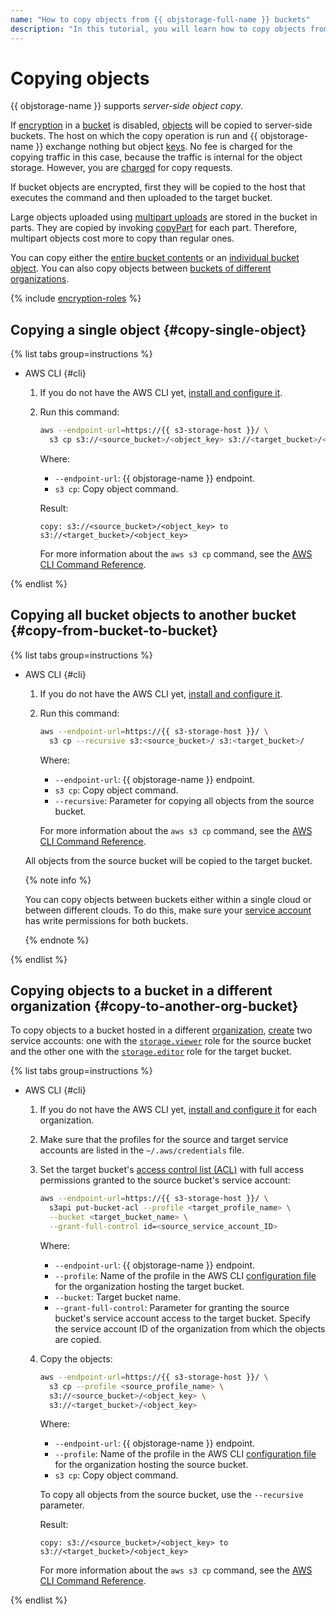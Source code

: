 ```yaml
---
name: "How to copy objects from {{ objstorage-full-name }} buckets"
description: "In this tutorial, you will learn how to copy objects from a bucket in {{ objstorage-full-name }}."
---
```


# Copying objects

{{ objstorage-name }} supports _server-side object copy_.

If [encryption](../../concepts/encryption.md) in a [bucket](../../concepts/bucket.md) is disabled, [objects](../../concepts/object.md) will be copied to server-side buckets. The host on which the copy operation is run and {{ objstorage-name }} exchange nothing but object [keys](../../concepts/object.md#key). No fee is charged for the copying traffic in this case, because the traffic is internal for the object storage. However, you are [charged](../../pricing.md#prices-operations) for copy requests.

If bucket objects are encrypted, first they will be copied to the host that executes the command and then uploaded to the target bucket.

Large objects uploaded using [multipart uploads](../../concepts/multipart.md) are stored in the bucket in parts. They are copied by invoking [copyPart](../../s3/api-ref/multipart/copypart.md) for each part. Therefore, multipart objects cost more to copy than regular ones.

You can copy either the [entire bucket contents](#copy-from-bucket-to-bucket) or an [individual bucket object](#copy-single-object). You can also copy objects between [buckets of different organizations](#copy-to-another-org-bucket).


{% include [encryption-roles](../../../_includes/storage/encryption-roles.md) %}


## Copying a single object {#copy-single-object}

{% list tabs group=instructions %}

- AWS CLI {#cli}

   1. If you do not have the AWS CLI yet, [install and configure it](../../tools/aws-cli.md).
   1. Run this command:

      ```bash
      aws --endpoint-url=https://{{ s3-storage-host }}/ \
        s3 cp s3://<source_bucket>/<object_key> s3://<target_bucket>/<object_key>
      ```

      Where:

      * `--endpoint-url`: {{ objstorage-name }} endpoint.
      * `s3 cp`: Copy object command.

      Result:

      ```text
      copy: s3://<source_bucket>/<object_key> to s3://<target_bucket>/<object_key>
      ```

      For more information about the `aws s3 cp` command, see the [AWS CLI Command Reference](https://awscli.amazonaws.com/v2/documentation/api/latest/reference/s3/cp.html).

{% endlist %}

## Copying all bucket objects to another bucket {#copy-from-bucket-to-bucket}

{% list tabs group=instructions %}

- AWS CLI {#cli}

   1. If you do not have the AWS CLI yet, [install and configure it](../../tools/aws-cli.md).
   1. Run this command:

      ```bash
      aws --endpoint-url=https://{{ s3-storage-host }}/ \
        s3 cp --recursive s3:<source_bucket>/ s3:<target_bucket>/
      ```

      Where:

      * `--endpoint-url`: {{ objstorage-name }} endpoint.
      * `s3 cp`: Copy object command.
      * `--recursive`: Parameter for copying all objects from the source bucket.

      For more information about the `aws s3 cp` command, see the [AWS CLI Command Reference](https://awscli.amazonaws.com/v2/documentation/api/latest/reference/s3/cp.html).

   All objects from the source bucket will be copied to the target bucket.

   {% note info %}

   You can copy objects between buckets either within a single cloud or between different clouds. To do this, make sure your [service account](../../../iam/concepts/users/service-accounts.md) has write permissions for both buckets.

   {% endnote %}

{% endlist %}

## Copying objects to a bucket in a different organization {#copy-to-another-org-bucket}

To copy objects to a bucket hosted in a different [organization](../../../overview/roles-and-resources.md), [create](../../../iam/operations/sa/create.md) two service accounts: one with the [`storage.viewer`](../../security/index.md#storage-viewer) role for the source bucket and the other one with the [`storage.editor`](../../security/index.md#storage-editor) role for the target bucket.

{% list tabs group=instructions %}

- AWS CLI {#cli}

   1. If you do not have the AWS CLI yet, [install and configure it](../../tools/aws-cli.md) for each organization.
   1. Make sure that the profiles for the source and target service accounts are listed in the `~/.aws/credentials` file.
   1. Set the target bucket's [access control list (ACL)](../../concepts/acl.md) with full access permissions granted to the source bucket's service account:

      ```bash
      aws --endpoint-url=https://{{ s3-storage-host }}/ \
        s3api put-bucket-acl --profile <target_profile_name> \
        --bucket <target_bucket_name> \
        --grant-full-control id=<source_service_account_ID>
      ```

      Where:

      * `--endpoint-url`: {{ objstorage-name }} endpoint.
      * `--profile`: Name of the profile in the AWS CLI [configuration file](../../tools/aws-cli.md#config-files) for the organization hosting the target bucket.
      * `--bucket`: Target bucket name.
      * `--grant-full-control`: Parameter for granting the source bucket's service account access to the target bucket. Specify the service account ID of the organization from which the objects are copied.

   1. Copy the objects:

      ```bash
      aws --endpoint-url=https://{{ s3-storage-host }}/ \
        s3 cp --profile <source_profile_name> \
        s3://<source_bucket>/<object_key> \
        s3://<target_bucket>/<object_key>
      ```

      Where:

      * `--endpoint-url`: {{ objstorage-name }} endpoint.
      * `--profile`: Name of the profile in the AWS CLI [configuration file](../../tools/aws-cli.md#config-files) for the organization hosting the source bucket.
      * `s3 cp`: Copy object command.

      To copy all objects from the source bucket, use the `--recursive` parameter.

      Result:

      ```text
      copy: s3://<source_bucket>/<object_key> to s3://<target_bucket>/<object_key>
      ```

      For more information about the `aws s3 cp` command, see the [AWS CLI Command Reference](https://awscli.amazonaws.com/v2/documentation/api/latest/reference/s3/cp.html).

{% endlist %}
